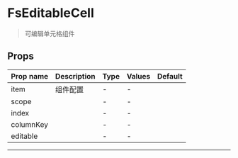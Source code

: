 # FsEditableCell

> 可编辑单元格组件

## Props

| Prop name | Description | Type | Values | Default |
| --------- | ----------- | ---- | ------ | ------- |
| item      | 组件配置    | -    | -      |         |
| scope     |             | -    | -      |         |
| index     |             | -    | -      |         |
| columnKey |             | -    | -      |         |
| editable  |             | -    | -      |         |

---
